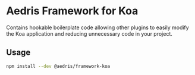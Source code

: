 # Aedris Framework for Koa

Contains hookable boilerplate code allowing other plugins to easily modify the Koa application and reducing unnecessary code in your project.

## Usage

```bash
npm install --dev @aedris/framework-koa
```
